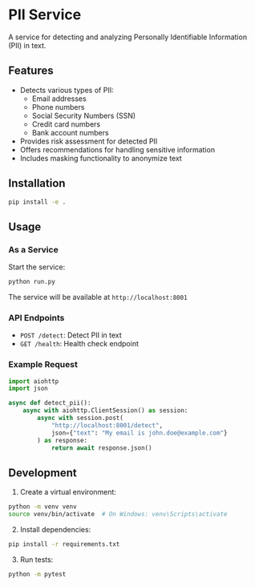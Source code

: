 # PII Service

A service for detecting and analyzing Personally Identifiable Information (PII) in text.

## Features

- Detects various types of PII:
  - Email addresses
  - Phone numbers
  - Social Security Numbers (SSN)
  - Credit card numbers
  - Bank account numbers
- Provides risk assessment for detected PII
- Offers recommendations for handling sensitive information
- Includes masking functionality to anonymize text

## Installation

```bash
pip install -e .
```

## Usage

### As a Service

Start the service:
```bash
python run.py
```

The service will be available at `http://localhost:8001`

### API Endpoints

- `POST /detect`: Detect PII in text
- `GET /health`: Health check endpoint

### Example Request

```python
import aiohttp
import json

async def detect_pii():
    async with aiohttp.ClientSession() as session:
        async with session.post(
            "http://localhost:8001/detect",
            json={"text": "My email is john.doe@example.com"}
        ) as response:
            return await response.json()
```

## Development

1. Create a virtual environment:
```bash
python -m venv venv
source venv/bin/activate  # On Windows: venv\Scripts\activate
```

2. Install dependencies:
```bash
pip install -r requirements.txt
```

3. Run tests:
```bash
python -m pytest
``` 